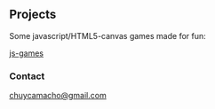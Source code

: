 ## Projects 

Some javascript/HTML5-canvas games made for fun:

[js-games](https://chuycamacho.github.io/js-games)


### Contact

chuycamacho@gmail.com
